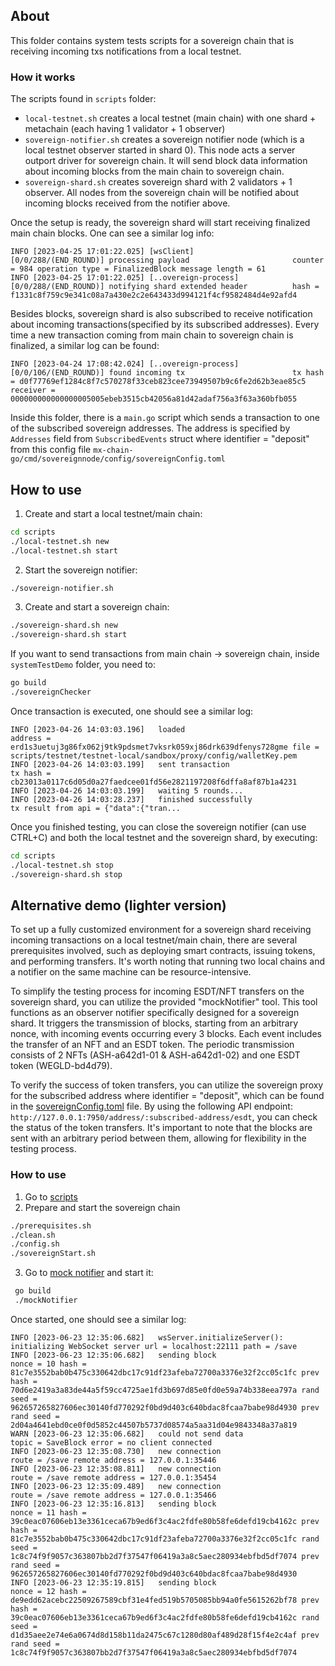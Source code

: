 ## About

This folder contains system tests scripts for a sovereign chain that is receiving incoming txs notifications from a
local testnet.

### How it works

The scripts found in `scripts` folder:

- `local-testnet.sh` creates a local testnet (main chain) with one shard + metachain (each having 1 validator + 1
  observer)
- `sovereign-notifier.sh` creates a sovereign notifier node (which is a local testnet observer started in shard 0).
  This node acts a server outport driver for sovereign chain. It will send block data information about incoming blocks
  from the main chain to sovereign chain.
- `sovereign-shard.sh` creates sovereign shard with 2 validators + 1 observer. All nodes from the sovereign chain will
  be notified about incoming blocks received from the notifier above.

Once the setup is ready, the sovereign shard will start receiving finalized main chain blocks. One can see a similar
log info:

```
INFO [2023-04-25 17:01:22.025] [wsClient]           [0/0/288/(END_ROUND)] processing payload                       counter = 984 operation type = FinalizedBlock message length = 61
INFO [2023-04-25 17:01:22.025] [..overeign-process] [0/0/288/(END_ROUND)] notifying shard extended header          hash = f1331c8f759c9e341c08a7a430e2c2e643433d994121f4cf9582484d4e92afd4
```

Besides blocks, sovereign shard is also subscribed to receive notification about incoming transactions(specified by its
subscribed addresses). Every time a new transaction coming from main chain to sovereign chain is finalized, a similar
log can be found:

```
INFO [2023-04-24 17:08:42.024] [..overeign-process] [0/0/106/(END_ROUND)] found incoming tx                        tx hash = d0f77769ef1284c8f7c570278f33ceb823cee73949507b9c6fe2d62b3eae85c5 receiver = 000000000000000005005ebeb3515cb42056a81d42adaf756a3f63a360bfb055 
```

Inside this folder, there is a `main.go` script which sends a transaction to one of the subscribed sovereign addresses.
The address is specified by `Addresses` field from `SubscribedEvents` struct where identifier = "deposit" from this
config file `mx-chain-go/cmd/sovereignnode/config/sovereignConfig.toml`

## How to use

1. Create and start a local testnet/main chain:

```bash
cd scripts
./local-testnet.sh new
./local-testnet.sh start
```

2. Start the sovereign notifier:

```bash
./sovereign-notifier.sh
```

3. Create and start a sovereign chain:

```bash
./sovereign-shard.sh new
./sovereign-shard.sh start
```

If you want to send transactions from main chain -> sovereign chain, inside `systemTestDemo` folder, you need to:

```bash
go build
./sovereignChecker
```

Once transaction is executed, one should see a similar log:

```
INFO [2023-04-26 14:03:03.196]   loaded                                   address = erd1s3uetuj3g86fx062j9tk9pdsmet7vksrk059xj86drk639dfenys728gme file = scripts/testnet/testnet-local/sandbox/proxy/config/walletKey.pem 
INFO [2023-04-26 14:03:03.199]   sent transaction                         tx hash = cb23013a0117c6d05d0a27faedcee01fd56e2821197208f6dffa8af87b1a4231 
INFO [2023-04-26 14:03:03.199]   waiting 5 rounds...                      
INFO [2023-04-26 14:03:28.237]   finished successfully                    tx result from api = {"data":{"tran...
```

Once you finished testing, you can close the sovereign notifier (can use CTRL+C) and both the local testnet and the
sovereign shard, by executing:

```bash
cd scripts
./local-testnet.sh stop
./sovereign-shard.sh stop
```

## Alternative demo (lighter version)

To set up a fully customized environment for a sovereign shard receiving incoming transactions on a local testnet/main
chain, there are several prerequisites involved, such as deploying smart contracts, issuing tokens, and performing
transfers. It's worth noting that running two local chains and a notifier on the same machine can be resource-intensive.

To simplify the testing process for incoming ESDT/NFT transfers on the sovereign shard, you can utilize the provided
"mockNotifier" tool. This tool functions as an observer notifier specifically designed for a sovereign shard. It
triggers the transmission of blocks, starting from an arbitrary nonce, with incoming events occurring every 3 blocks.
Each event includes the transfer of an NFT and an ESDT token. The periodic transmission consists of 2 NFTs
(ASH-a642d1-01 & ASH-a642d1-02) and one ESDT token (WEGLD-bd4d79).

To verify the success of token transfers, you can utilize the sovereign proxy for the subscribed address where
identifier = "deposit", which can be found in
the [sovereignConfig.toml](../../sovereignnode/config/sovereignConfig.toml) file. By using the following API
endpoint: `http://127.0.0.1:7950/address/:subscribed-address/esdt`, you can check the status of the token transfers.
It's important to note that the blocks are sent with an arbitrary period between them, allowing for flexibility in the
testing process.

### How to use

1. Go to [scripts](../../../scripts/testnet)
2. Prepare and start the sovereign chain

```bash
./prerequisites.sh 
./clean.sh
./config.sh
./sovereignStart.sh
```

3. Go to [mock notifier](mockNotifier) and start it:

```bash
 go build
 ./mockNotifier
```

Once started, one should see a similar log:

```
INFO [2023-06-23 12:35:06.682]   wsServer.initializeServer(): initializing WebSocket server url = localhost:22111 path = /save 
INFO [2023-06-23 12:35:06.682]   sending block                            nonce = 10 hash = 81c7e3552bab0b475c330642dbc17c91df23afeba72700a3376e32f2cc05c1fc prev hash = 70d6e2419a3a83de44a5f59cc4725ae1fd3b697d85e0fd0e59a74b338eea797a rand seed = 962657265827606ec30140fd770292f0bd9d403c640bdac8fcaa7babe98d4930 prev rand seed = 2d04a4641ebd0ce0f0d5852c44507b5737d08574a5aa31d04e9843348a37a819 
WARN [2023-06-23 12:35:06.682]   could not send data                      topic = SaveBlock error = no client connected 
INFO [2023-06-23 12:35:08.730]   new connection                           route = /save remote address = 127.0.0.1:35446 
INFO [2023-06-23 12:35:08.811]   new connection                           route = /save remote address = 127.0.0.1:35454 
INFO [2023-06-23 12:35:09.489]   new connection                           route = /save remote address = 127.0.0.1:35466 
INFO [2023-06-23 12:35:16.813]   sending block                            nonce = 11 hash = 39c0eac07606eb13e3361ceca67b9ed6f3c4ac2fdfe80b58fe6defd19cb4162c prev hash = 81c7e3552bab0b475c330642dbc17c91df23afeba72700a3376e32f2cc05c1fc rand seed = 1c8c74f9f9057c363807bb2d7f37547f06419a3a8c5aec280934ebfbd5df7074 prev rand seed = 962657265827606ec30140fd770292f0bd9d403c640bdac8fcaa7babe98d4930 
INFO [2023-06-23 12:35:19.815]   sending block                            nonce = 12 hash = de9edd62acebc22509267589cbf31e4fed519b5705085bb94a0fe5615262bf78 prev hash = 39c0eac07606eb13e3361ceca67b9ed6f3c4ac2fdfe80b58fe6defd19cb4162c rand seed = d1d35aee2e74e6a0674d8d158b11da2475c67c1280d80af489d28f15f4e2c4af prev rand seed = 1c8c74f9f9057c363807bb2d7f37547f06419a3a8c5aec280934ebfbd5df7074 

```